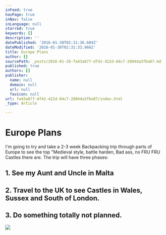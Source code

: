 ```yaml
---
inFeed: true
hasPage: true
inNav: false
inLanguage: null
starred: true
keywords: []
description: ''
datePublished: '2016-01-30T02:31:36.684Z'
dateModified: '2016-01-30T02:31:33.966Z'
title: Europe Plans
author: []
sourcePath: _posts/2016-01-28-fa43a877-df42-422d-84c7-2804da3fba87.md
published: true
authors: []
publisher:
  name: null
  domain: null
  url: null
  favicon: null
url: fa43a877-df42-422d-84c7-2804da3fba87/index.html
_type: Article

---
```

# Europe Plans

I'm going to try and take a 2-3 week Backpacking trip through parts of Europe to see the top "Medieval style, battle harden, Bad ass, no FRU FRU Castles there are. The trip will have three phases:

## 1\. See my Aunt and Uncle in Malta

## 2\. Travel to the UK to see Castles in Wales, Sussex and South of London. 

## 3\. Do something totally not planned.
![](https://the-grid-user-content.s3-us-west-2.amazonaws.com/c8994494-7958-42da-a9a2-6f0c3697950f.jpg)